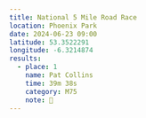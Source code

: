 ```yaml
---
title: National 5 Mile Road Race
location: Phoenix Park
date: 2024-06-23 09:00
latitude: 53.3522291
longitude: -6.3214874
results:
  - place: 1
   	name: Pat Collins
    time: 39m 38s
    category: M75
    note: 🥇
---
```

